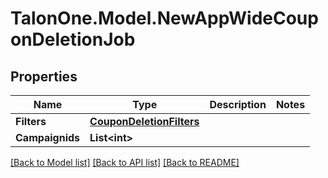 # TalonOne.Model.NewAppWideCouponDeletionJob
## Properties

Name | Type | Description | Notes
------------ | ------------- | ------------- | -------------
**Filters** | [**CouponDeletionFilters**](CouponDeletionFilters.md) |  | 
**Campaignids** | **List&lt;int&gt;** |  | 

[[Back to Model list]](../README.md#documentation-for-models) [[Back to API list]](../README.md#documentation-for-api-endpoints) [[Back to README]](../README.md)

